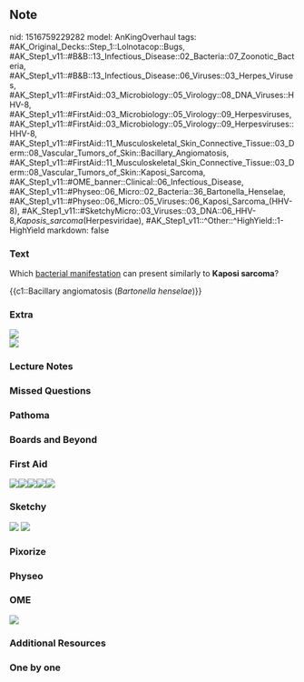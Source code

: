 ## Note
nid: 1516759229282
model: AnKingOverhaul
tags: #AK_Original_Decks::Step_1::Lolnotacop::Bugs, #AK_Step1_v11::#B&B::13_Infectious_Disease::02_Bacteria::07_Zoonotic_Bacteria, #AK_Step1_v11::#B&B::13_Infectious_Disease::06_Viruses::03_Herpes_Viruses, #AK_Step1_v11::#FirstAid::03_Microbiology::05_Virology::08_DNA_Viruses::HHV-8, #AK_Step1_v11::#FirstAid::03_Microbiology::05_Virology::09_Herpesviruses, #AK_Step1_v11::#FirstAid::03_Microbiology::05_Virology::09_Herpesviruses::HHV-8, #AK_Step1_v11::#FirstAid::11_Musculoskeletal_Skin_Connective_Tissue::03_Derm::08_Vascular_Tumors_of_Skin::Bacillary_Angiomatosis, #AK_Step1_v11::#FirstAid::11_Musculoskeletal_Skin_Connective_Tissue::03_Derm::08_Vascular_Tumors_of_Skin::Kaposi_Sarcoma, #AK_Step1_v11::#OME_banner::Clinical::06_Infectious_Disease, #AK_Step1_v11::#Physeo::06_Micro::02_Bacteria::36_Bartonella_Henselae, #AK_Step1_v11::#Physeo::06_Micro::05_Viruses::06_Kaposi_Sarcoma_(HHV-8), #AK_Step1_v11::#SketchyMicro::03_Viruses::03_DNA::06_HHV-8,_Kaposis_sarcoma_(Herpesviridae), #AK_Step1_v11::^Other::^HighYield::1-HighYield
markdown: false

### Text
Which <u>bacterial manifestation</u> can present similarly to
<b>Kaposi sarcoma</b>?
<div>
  {{c1::Bacillary angiomatosis (<i>Bartonella henselae</i>)}}
</div>

### Extra
<div><img src="paste-79027398246493.jpg"></div>
<div><img src="paste-81037442941439.jpg"></div>

### Lecture Notes


### Missed Questions


### Pathoma


### Boards and Beyond


### First Aid
<img src="paste-30794915512323.jpg"><img src=
"paste-30936649433091.jpg"><img src=
"paste-31005368909827.jpg"><img src=
"paste-94553705021443.jpg"><img src="paste-92122753531907.jpg">

### Sketchy
<img src="paste-350215928283139.jpg"> <img src=
"paste-246afa184d7801acbf1ffe5492e8254eb1022543.png">

### Pixorize


### Physeo


### OME
<div class="ome-widget">
  <a href=
  "https://onlinemeded.org/spa/infectious-disease?ref=anki"><img src="_OME_AnkiFlashcards_Topic_2.png"></a>
</div>

### Additional Resources


### One by one

